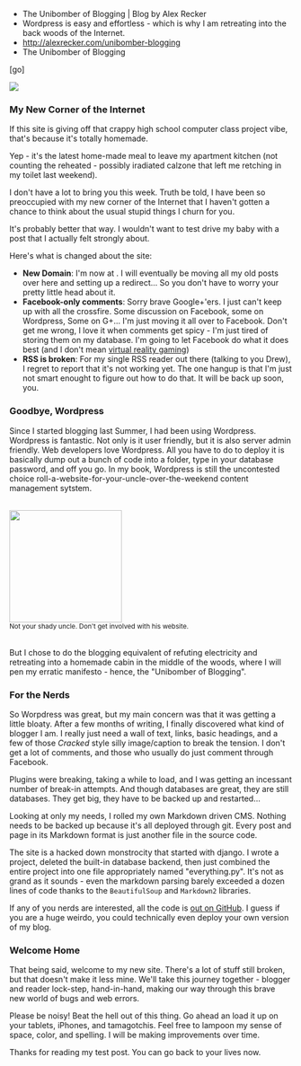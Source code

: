 * The Unibomber of Blogging | Blog by Alex Recker
* Wordpress is easy and effortless - which is why I am retreating into the back woods of the Internet.
* http://alexrecker.com/unibomber-blogging
* The Unibomber of Blogging

[go]

![](http://www.agaritacreek.com/_Images/content/cabin-banner.jpg)

### My New Corner of the Internet
If this site is giving off that crappy high school computer class project vibe, that's because it's totally homemade.

Yep - it's the latest home-made meal to leave my apartment kitchen (not counting the reheated - possibly
iradiated calzone that left me retching in my toilet last weekend).

I don't have a lot to bring you this week.  Truth be told, I have been so preoccupied with my new corner of the Internet
that I haven't gotten a chance to think about the usual stupid things I churn for you.

It's probably better that way.  I wouldn't want to test drive my baby with a post that I actually felt strongly about.

Here's what is changed about the site:

* **New Domain**: I'm now at [](http://alexrecker.com).  I will eventually be moving all my old posts over here and setting up a redirect...
So you don't have to worry your pretty little head about it.
* **Facebook-only comments**: Sorry brave Google+'ers.   I just can't keep up with all the crossfire.  Some discussion on Facebook, some on Wordpress,
Some on G+... I'm just moving it all over to Facebook.  Don't get me wrong, I love it when comments get spicy - I'm just tired of storing them on my database.
I'm going to let Facebook do what it does best (and I don't mean [virtual reality gaming](https://www.facebook.com/zuck/posts/10101319050523971))
* **RSS is broken**: For my single RSS reader out there (talking to you Drew), I regret to report that it's not working yet.
The one hangup is that I'm just not smart enought to figure out how to do that.  It will be back up soon, you.


### Goodbye, Wordpress
Since I started blogging last Summer, I had been using Wordpress.  Wordpress is fantastic.  Not only is it user friendly, but it is also server admin
friendly.  Web developers love Wordpress.  All you have to do to deploy it is basically dump out a bunch of code into a folder, type in your database password,
and off you go.  In my book, Wordpress is still the uncontested choice roll-a-website-for-your-uncle-over-the-weekend content management sytstem.

<br/>
<div class="row text-center">
<img src="http://2.bp.blogspot.com/-0Xm6_Mhp16I/TcenBY6X2vI/AAAAAAAAAJg/tZuwBK1RiWE/s1600/pedo-smile.png" height="200"/>
<br>
<small>Not your shady uncle.  Don't get involved with his website.</small>
<br/><br/>
</div>


But I chose to do the blogging equivalent of refuting electricity and retreating into a homemade cabin in the middle of the woods, where
I will pen my erratic manifesto - hence, the "Unibomber of Blogging".

### For the Nerds
So Worpdress was great, but my main concern was that it was getting a little bloaty.  After a few months of writing, I finally discovered what
kind of blogger I am.  I really just need a wall of text, links, basic headings, and a few of those *Cracked* style silly image/caption to break the tension.
I don't get a lot of comments, and those who usually do just comment through Facebook.

Plugins were breaking, taking a while to load, and I was getting an incessant number of break-in attempts.  And though databases are great, they are still databases.
They get big, they have to be backed up and restarted...

Looking at only my needs, I rolled my own Markdown driven CMS.  Nothing needs to be backed up because it's all deployed through git.  Every post and page in its
Markdown format is just another file in the source code.

The site is a hacked down monstrocity that started with django.  I wrote a project, deleted the built-in database backend, then just combined the entire project
into one file appropriately named "everything.py".  It's not as grand as it sounds - even the markdown parsing barely exceeded a dozen lines of code thanks to the
```BeautifulSoup``` and ```Markdown2``` libraries.

If any of you nerds are interested, all the code is [out on GitHub](http://github.com/arecker/Blog).  I guess if you are a huge weirdo, you could technically even
deploy your own version of my blog.

### Welcome Home
That being said, welcome to my new site.  There's a lot of stuff still broken, but that doesn't make it less mine.
We'll take this journey together - blogger and reader lock-step, hand-in-hand, making our way through this brave new world
of bugs and web errors.

Please be noisy!  Beat the hell out of this thing.  Go ahead an load it up on your tablets, iPhones, and tamagotchis.  Feel free to lampoon my sense of space, color, 
and spelling.  I will be making improvements over time.

Thanks for reading my test post.  You can go back to your lives now.
